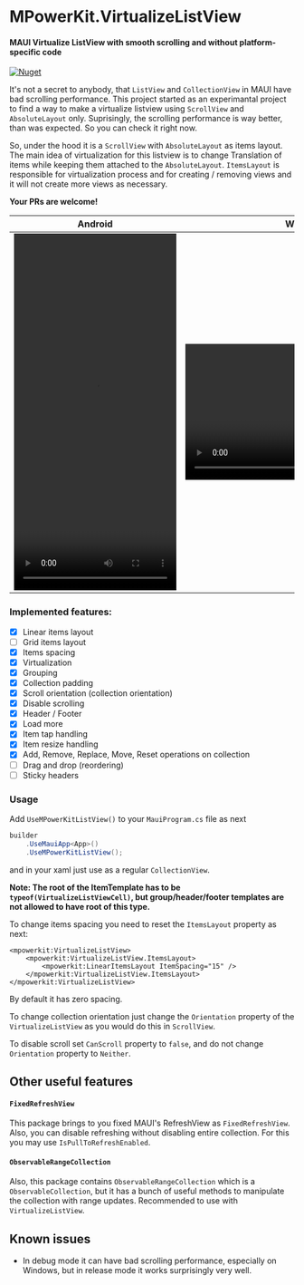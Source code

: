 # MPowerKit.VirtualizeListView

#### MAUI Virtualize ListView with smooth scrolling and without platform-specific code

[![Nuget](https://img.shields.io/nuget/v/MPowerKit.VirtualizeListView)](https://www.nuget.org/packages/MPowerKit.VirtualizeListView)

It's not a secret to anybody, that ```ListView``` and ```CollectionView``` in MAUI have bad scrolling performance. This project started as an experimantal project to find a way to make a virtualize listview using ```ScrollView``` and ```AbsoluteLayout``` only. Suprisingly, the scrolling performance is way better, than was expected. So you can check it right now.

So, under the hood it is a ```ScrollView``` with ```AbsoluteLayout``` as items layout. The main idea of virtualization for this listview is to change Translation of items while keeping them attached to the ```AbsoluteLayout```. ```ItemsLayout``` is responsible for virtualization process and for creating / removing views and it will not create more views as necessary.

**Your PRs are welcome!**

| Android | Windows |
|-|-|
| <video src="https://github.com/MPowerKit/VirtualizeListView/assets/23138430/edd8aa08-3a6a-404f-9e95-28343b13498f" controls="controls" width="287" height="630"/> | <video src="windows.mp4" controls="controls" width="426" height="240"/> |

### Implemented features:

- [x] Linear items layout
- [ ] Grid items layout
- [x] Items spacing
- [x] Virtualization
- [x] Grouping
- [x] Collection padding
- [x] Scroll orientation (collection orientation)
- [x] Disable scrolling
- [x] Header / Footer
- [x] Load more
- [x] Item tap handling
- [x] Item resize handling
- [x] Add, Remove, Replace, Move, Reset operations on collection
- [ ] Drag and drop (reordering)
- [ ] Sticky headers

### Usage

Add ```UseMPowerKitListView()``` to your ```MauiProgram.cs``` file as next

```csharp
builder
    .UseMauiApp<App>()
    .UseMPowerKitListView();
```

and in your xaml just use as a regular ```CollectionView```.

**Note: The root of the ItemTemplate has to be ```typeof(VirtualizeListViewCell)```, but group/header/footer templates are not allowed to have root of this type.**

To change items spacing you need to reset the ```ItemsLayout``` property as next:

```xaml
<mpowerkit:VirtualizeListView>
	<mpowerkit:VirtualizeListView.ItemsLayout>
		<mpowerkit:LinearItemsLayout ItemSpacing="15" />
	</mpowerkit:VirtualizeListView.ItemsLayout>
</mpowerkit:VirtualizeListView>
```

By default it has zero spacing.

To change collection orientation just change the ```Orientation``` property of the ```VirtualizeListView``` as  you would do this in ```ScrollView```.

To disable scroll set ```CanScroll``` property to ```false```, and do not change ```Orientation``` property to ```Neither```.

## Other useful features

#### ```FixedRefreshView```

This package brings to you fixed MAUI's RefreshView as ```FixedRefreshView```. Also, you can disable refreshing without disabling entire collection. For this you may use ```IsPullToRefreshEnabled```.

#### ```ObservableRangeCollection```

Also, this package contains ```ObservableRangeCollection``` which is a ```ObservableCollection```, but it has a bunch of useful methods to manipulate the collection with range updates. Recommended to use with ```VirtualizeListView```.

## Known issues

- In debug mode it can have bad scrolling performance, especially on Windows, but in release mode it works surprisingly very well.
